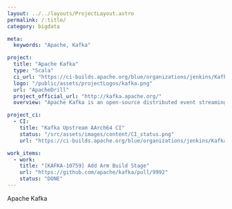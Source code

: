 ```yaml
---
layout: ../../layouts/ProjectLayout.astro
permalink: /:title/
category: bigdata

meta:
  keywords: "Apache, Kafka"

project:
  title: "Apache Kafka"
  type: "Scala"
  ci_url: "https://ci-builds.apache.org/blue/organizations/jenkins/Kafka%2Fkafka-pr/activity/"
  logo: "/public/assets/projectLogos/kafka.png"
  url: "ApacheDrill"
  project_official_url: "http://kafka.apache.org/"
  overview: "Apache Kafka is an open-source distributed event streaming platform used by thousands of companies for high-performance data pipelines, streaming analytics, data integration, and mission-critical applications."

project_ci:
  - CI:
    title: "Kafka Upstream AArch64 CI"
    status: "/src/assets/images/content/CI_status.png"
    url: "https://ci-builds.apache.org/blue/organizations/jenkins/Kafka%2Fkafka-pr/activity/"

work_items:
  - work:
    title: "[KAFKA-10759] Add Arm Build Stage"
    url: "https://github.com/apache/kafka/pull/9992"
    status: "DONE"
---
```


<p>Apache Kafka</p>
